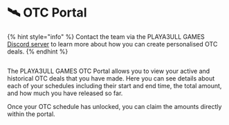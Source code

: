 # 🛰 OTC Portal

{% hint style="info" %}
Contact the team via the PLAYA3ULL GAMES [Discord server](https://discord.gg/playa3ull) to learn more about how you can create personalised OTC deals.
{% endhint %}

<figure><img src="../.gitbook/assets/image (25).png" alt=""><figcaption></figcaption></figure>

The PLAYA3ULL GAMES OTC Portal allows you to view your active and historical OTC deals that you have made. Here you can see details about each of your schedules including their start and end time, the total amount, and how much you have released so far.

Once your OTC schedule has unlocked, you can claim the amounts directly within the portal.
